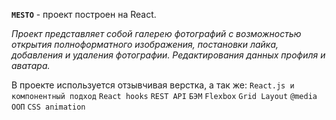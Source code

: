 **`MESTO`** - проект построен на React.

_Проект представляет собой галерею фотографий с возможностью
открытия полноформатного изображения, постановки лайка, 
добавления и удаления фотографии. Редактирования данных профиля и 
аватара._

В проекте используется отзывчивая верстка, а так же: 
`React.js и компонентный подход`
`React hooks`
`REST API`
`БЭМ`
`Flexbox`
`Grid Layout`
`@media`
`ООП`
 `CSS animation`





